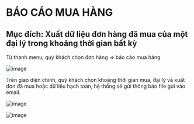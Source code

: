 # BÁO CÁO MUA HÀNG

## Mục đích: Xuất dữ liệu đơn hàng đã mua của một đại lý trong khoảng thời gian bất kỳ

Từ thanh menu, quý khách chọn đơn hàng => báo cáo mua hàng

![image](https://user-images.githubusercontent.com/109578103/201896182-2c15fc04-9936-4b91-95ad-e0e95fb61263.png)

Trên giao diện chính, quý khách chọn khoảng thời gian mua, đại lý và xuất đơn đã mua hoặc dữ liệu hạch toán, hệ thống sẽ gửi thông báo file gửi vào email.

![image](https://user-images.githubusercontent.com/109578103/201896300-e64d3bc3-7350-4d65-a32a-4c274ce9cf87.png)

![image](https://user-images.githubusercontent.com/109578103/201896352-3503a86b-e68b-4336-a3ef-e3e1e3a6ba5b.png)
